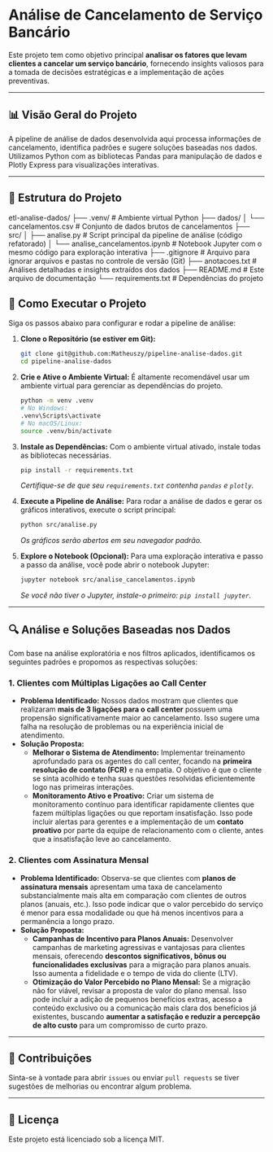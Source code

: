 # Análise de Cancelamento de Serviço Bancário

Este projeto tem como objetivo principal **analisar os fatores que levam clientes a cancelar um serviço bancário**, fornecendo insights valiosos para a tomada de decisões estratégicas e a implementação de ações preventivas.

---

## 📊 Visão Geral do Projeto

A pipeline de análise de dados desenvolvida aqui processa informações de cancelamento, identifica padrões e sugere soluções baseadas nos dados. Utilizamos Python com as bibliotecas Pandas para manipulação de dados e Plotly Express para visualizações interativas.

---

## 📁 Estrutura do Projeto

etl-analise-dados/
├── .venv/                         # Ambiente virtual Python
├── dados/
│   └── cancelamentos.csv          # Conjunto de dados brutos de cancelamentos
├── src/
│   ├── analise.py                 # Script principal da pipeline de análise (código refatorado)
│   └── analise_cancelamentos.ipynb # Notebook Jupyter com o mesmo código para exploração interativa
├── .gitignore                     # Arquivo para ignorar arquivos e pastas no controle de versão (Git)
├── anotacoes.txt                  # Análises detalhadas e insights extraídos dos dados
├── README.md                      # Este arquivo de documentação
└── requirements.txt               # Dependências do projeto

## 🚀 Como Executar o Projeto

Siga os passos abaixo para configurar e rodar a pipeline de análise:

1.  **Clone o Repositório (se estiver em Git):**
    ```bash
    git clone git@github.com:Matheuszy/pipeline-analise-dados.git
    cd pipeline-analise-dados
    ```
2.  **Crie e Ative o Ambiente Virtual:**
    É altamente recomendável usar um ambiente virtual para gerenciar as dependências do projeto.
    ```bash
    python -m venv .venv
    # No Windows:
    .venv\Scripts\activate
    # No macOS/Linux:
    source .venv/bin/activate
    ```
3.  **Instale as Dependências:**
    Com o ambiente virtual ativado, instale todas as bibliotecas necessárias.
    ```bash
    pip install -r requirements.txt
    ```
    *Certifique-se de que seu `requirements.txt` contenha `pandas` e `plotly`.*

4.  **Execute a Pipeline de Análise:**
    Para rodar a análise de dados e gerar os gráficos interativos, execute o script principal:
    ```bash
    python src/analise.py
    ```
    *Os gráficos serão abertos em seu navegador padrão.*

5.  **Explore o Notebook (Opcional):**
    Para uma exploração interativa e passo a passo da análise, você pode abrir o notebook Jupyter:
    ```bash
    jupyter notebook src/analise_cancelamentos.ipynb
    ```
    *Se você não tiver o Jupyter, instale-o primeiro: `pip install jupyter`.*

---

## 🔍 Análise e Soluções Baseadas nos Dados

Com base na análise exploratória e nos filtros aplicados, identificamos os seguintes padrões e propomos as respectivas soluções:

### 1. Clientes com Múltiplas Ligações ao Call Center
* **Problema Identificado:** Nossos dados mostram que clientes que realizaram **mais de 3 ligações para o call center** possuem uma propensão significativamente maior ao cancelamento. Isso sugere uma falha na resolução de problemas ou na experiência inicial de atendimento.
* **Solução Proposta:**
    * **Melhorar o Sistema de Atendimento:** Implementar treinamento aprofundado para os agentes do call center, focando na **primeira resolução de contato (FCR)** e na empatia. O objetivo é que o cliente se sinta acolhido e tenha suas questões resolvidas eficientemente logo nas primeiras interações.
    * **Monitoramento Ativo e Proativo:** Criar um sistema de monitoramento contínuo para identificar rapidamente clientes que fazem múltiplas ligações ou que reportam insatisfação. Isso pode incluir alertas para gerentes e a implementação de um **contato proativo** por parte da equipe de relacionamento com o cliente, antes que a insatisfação leve ao cancelamento.

### 2. Clientes com Assinatura Mensal
* **Problema Identificado:** Observa-se que clientes com **planos de assinatura mensais** apresentam uma taxa de cancelamento substancialmente mais alta em comparação com clientes de outros planos (anuais, etc.). Isso pode indicar que o valor percebido do serviço é menor para essa modalidade ou que há menos incentivos para a permanência a longo prazo.
* **Solução Proposta:**
    * **Campanhas de Incentivo para Planos Anuais:** Desenvolver campanhas de marketing agressivas e vantajosas para clientes mensais, oferecendo **descontos significativos, bônus ou funcionalidades exclusivas** para a migração para planos anuais. Isso aumenta a fidelidade e o tempo de vida do cliente (LTV).
    * **Otimização do Valor Percebido no Plano Mensal:** Se a migração não for viável, revisar a proposta de valor do plano mensal. Isso pode incluir a adição de pequenos benefícios extras, acesso a conteúdo exclusivo ou a comunicação mais clara dos benefícios já existentes, buscando **aumentar a satisfação e reduzir a percepção de alto custo** para um compromisso de curto prazo.

---

## 🤝 Contribuições

Sinta-se à vontade para abrir `issues` ou enviar `pull requests` se tiver sugestões de melhorias ou encontrar algum problema.

---

## 📄 Licença

Este projeto está licenciado sob a licença MIT.
